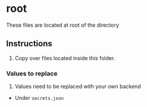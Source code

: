 # root

These files are located at root of the directory

## Instructions

1. Copy over files located inside this folder.

### Values to replace

1. Values need to be replaced with your own backend

- Under `secrets.json`